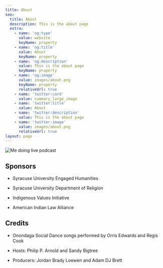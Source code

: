 ```yaml
---
title: About
seo:
  title: About
  description: This is the about page
  extra:
    - name: 'og:type'
      value: website
      keyName: property
    - name: 'og:title'
      value: About
      keyName: property
    - name: 'og:description'
      value: This is the about page
      keyName: property
    - name: 'og:image'
      value: images/about.png
      keyName: property
      relativeUrl: true
    - name: 'twitter:card'
      value: summary_large_image
    - name: 'twitter:title'
      value: About
    - name: 'twitter:description'
      value: This is the about page
    - name: 'twitter:image'
      value: images/about.png
      relativeUrl: true
layout: page
---
```

![Me doing live podcast](/images/about.png)

## Sponsors

*   Syracuse University Engaged Humanities

*   Syracuse University Department of Religion

*   Indigenous Values Initiative

*   American Indian Law Alliance

## Credits

*   Onondaga Social Dance songs performed by Orris Edwards and Regis Cook

*   Hosts: Philip P. Arnold and Sandy Bigtree

*   Producers: Jordan Brady Loewen and Adam DJ Brett
